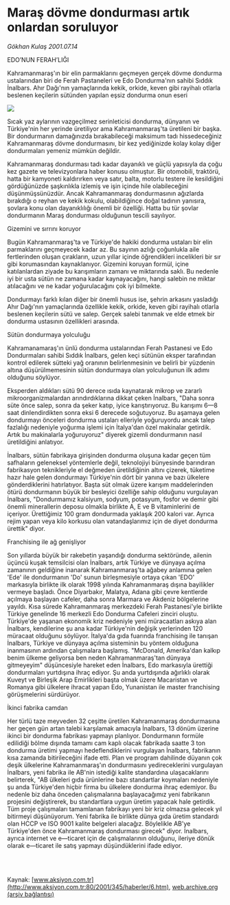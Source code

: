 # Maraş dövme dondurması artık onlardan soruluyor

*Gökhan Kulaş 2001.07.14*

<div>
 <p class="baslik">
  EDO’NUN FERAH’LIĞI
 </p>
 <p class="spot">
  Kahramanmaraş'ın bir elin parmaklarını  geçmeyen gerçek dövme dondurma  ustalarından biri de Ferah Pastaneleri ve Edo  Dondurma'nın sahibi Sıddık İnalbars. Ahır  Dağı'nın yamaçlarında kekik, orkide, keven  gibi rayihalı otlarla beslenen keçilerin sütünden  yapılan eşsiz dondurma onun eseri
 </p>
 <p class="metin">
 </p>
 <img border="0" src="/web/20020325033153im_/http://www.aksiyon.com.tr/2001/345/resimler/maras.jpg"/>
 <p class="metin">
  Sıcak yaz aylarının vazgeçilmez serinleticisi dondurma, dünyanın ve Türkiye'nin  her yerinde üretiliyor ama Kahramanmaraş'ta üretileni bir başka. Bir dondurmanın damağınızda bırakabileceği maksimum tadı hissedeceğiniz Kahramanmaraş dövme dondurmasını, bir kez yediğinizde kolay kolay diğer dondurmaları yemeniz mümkün değildir.
 </p>
 <p class="metin">
  Kahramanmaraş dondurması tadı kadar dayanıklı ve güçlü yapısıyla da çoğu kez gazete ve televizyonlara haber konusu olmuştur. Bir otomobili, traktörü, hatta bir kamyoneti kaldırırken veya satır, balta, motorlu testere ile kesildiğini gördüğünüzde şaşkınlıkla izlemiş ve işin içinde hile olabileceğini düşünmüşsünüzdür. Ancak Kahramanmaraş dondurmasının ağızlarda bırakdığı o reyhan ve kekik kokulu, olabildiğince doğal tadının yanısıra, şovlara konu olan dayanıklılığı önemli bir özelliği. Hatta bu tür şovlar dondurmanın Maraş dondurması olduğunun tescili sayılıyor.
 </p>
 <p class="metin">
  Gizemini ve sırrını koruyor
 </p>
 <p class="metin">
  Bugün Kahramanmaraş'ta ve Türkiye'de hakiki dondurma ustaları bir elin parmaklarını geçmeyecek kadar az. Bu sayının azlığı  çoğunlukla aile fertlerinden oluşan çırakların, uzun yıllar içinde öğrendikleri incelikleri bir sır gibi korumasından kaynaklanıyor. Gizemini koruyan formül, içine katılanlardan ziyade bu karışımların zamanı ve miktarında saklı. Bu nedenle iyi bir usta sütün ne zamana kadar kaynayacağını, hangi salebin ne miktar atılacağını ve ne kadar yoğurulacağını çok iyi bilmekte.
 </p>
 <p class="metin">
  Dondurmayı farklı kılan diğer bir önemli husus ise, şehrin arkasını yasladığı Ahır Dağı'nın yamaçlarında özellikle kekik, orkide, keven gibi rayihalı otlarla beslenen keçilerin sütü ve salep. Gerçek salebi tanımak ve elde etmek bir dondurma ustasının özellikleri arasında.
 </p>
 <p class="metin">
  Sütün dondurmaya yolculuğu
 </p>
 <p class="metin">
  Kahramanamaraş'ın ünlü dondurma ustalarından Ferah Pastanesi ve Edo Dondurmaları sahibi Sıddık İnalbars, gelen keçi sütünün eksper tarafından kontrol edilerek sütteki yağ oranının belirlenmesinin ve belirli bir yüzdenin altına düşürülmemesinin sütün dondurmaya olan yolculuğunun ilk adımı olduğunu söylüyor.
 </p>
 <p class="metin">
  Eksperden aldıkları sütü 90 derece ısıda kaynatarak mikrop ve zararlı mikroorganizmalardan arındırdıklarına dikkat çeken İnalbars, "Daha sonra süte önce salep, sonra da şeker katıp, iyice karıştırıyoruz. Bu karışımı 6—8 saat dinlendirdikten sonra eksi 6 derecede soğutuyoruz. Bu aşamaya gelen dondurmayı önceleri dondurma ustaları elleriyle yoğuruyordu ancak talep fazlalığı nedeniyle yoğurma işlemi için İtalya'dan özel makinalar getirdik. Artık bu makinalarla yoğuruyoruz" diyerek gizemli dondurmanın nasıl üretildiğini anlatıyor.
 </p>
 <p class="metin">
  İnalbars, sütün fabrikaya girişinden dondurma oluşuna kadar geçen tüm safhaların geleneksel yöntemlerle değil, teknolojiyi bünyesinde barındıran fabrikasyon teknikleriyle el değmeden üretildiğinin altını çizerek, tüketime hazır hale gelen dondurmayı Türkiye'nin dört bir yanına ve bazı ülkelere gönderdiklerini hatırlatıyor. Başta süt olmak üzere karışım maddelerinden ötürü dondurmanın büyük bir besleyici özelliğe sahip olduğunu vurgulayan İnalbars, "Dondurmamız kalsiyum, sodyum, potasyum, fosfor ve demir gibi önemli minerallerin deposu olmakla birlikte A, E ve B vitaminlerini de içeriyor. Ürettiğimiz 100 gram dondurmada yaklaşık 200 kalori var. Ayrıca rejim yapan veya kilo korkusu olan vatandaşlarımız için de diyet dondurma ürettik" diyor.
 </p>
 <p class="metin">
  Franchising ile ağ genişliyor
 </p>
 <p class="metin">
  Son yıllarda büyük bir rakebetin yaşandığı dondurma sektöründe, ailenin üçüncü kuşak temsilcisi olan İnalbars, artık Türkiye ve dünyaya açılma zamanının geldiğine inanarak Kahramanmaraş'ta ağabey anlamına gelen 'Ede' ile dondurmanın 'Do' sunun birleşmesiyle ortaya çıkan 'EDO' markasıyla birlikte ilk olarak 1998 yılında Kahramanmaraş dışına bayilikler vermeye başladı. Önce Diyarbakır, Malatya, Adana gibi çevre kentlerde açılmaya başlayan cafeler, daha sonra Marmara ve Akdeniz bölgelerine yayıldı. Kısa sürede Kahramanmaraş merkezdeki Ferah Pastanesi'yle birlikte Türkiye genelinde 16 merkezli Edo Dondurma Cafeleri zinciri oluştu. Türkiye'de yaşanan ekonomik kriz nedeniyle yeni müracaatları askıya alan İnalbars, kendilerine şu ana kadar Türkiye'nin değişik yerlerinden 120 müracaat olduğunu söylüyor. İtalya'da gıda fuarında franchising ile tanışan İnalbars, Türkiye ve dünyaya açılma sisteminin bu yöntem olduğuna inanmasının ardından çalışmalara başlamış. "McDonald, Amerika'dan kalkıp benim ülkeme geliyorsa ben neden Kahramanmaraş'tan dünyaya gitmeyeyim" düşüncesiyle hareket eden İnalbars, Edo markasıyla ürettiği dondurmaları yurtdışına ihraç ediyor. Şu anda yurtdışında ağırlıklı olarak Kuveyt ve Birleşik Arap Emirlikleri başta olmak üzere Macaristan ve Romanya gibi ülkelere ihracat yapan Edo, Yunanistan ile master franchising görüşmelerini sürdürüyor.
 </p>
 <p class="metin">
  İkinci fabrika camdan
 </p>
 <p class="metin">
  Her türlü taze meyveden 32 çeşitte üretilen Kahramanmaraş dondurmasına her geçen gün artan talebi karşılamak amacıyla İnalbars, 13 dönüm üzerine ikinci bir dondurma fabrikası yapmayı planlıyor. Dondurmanın formüle edilidiği bölme dışında tamamı cam kaplı olacak fabrikada saatte 3 ton dondurma üretimi yapmayı hedeflendiklerini vurgulayan İnalbars, fabrikanın kısa zamanda bitirileceğini ifade etti. Plan ve program dahilinde düyanın çok deşik ülkelerine Kahramanmaraş'ın dondurmasını yedireceklerini vurgulayan İnalbars, yeni fabrika ile AB'nin istediği kalite standardına ulaşacaklarını belirterek, "AB ülkeleri gıda ürünlerine bazı standartlar koymaları nedeniyle şu anda  Türkiye'den hiçbir firma bu ülkelere dondurma ihraç edemiyor. Bu nedenle biz daha önceden çalışmalarına başlayacağımız yeni fabrikanın projesini değiştirerek, bu standartlara uygun üretim yapacak hale getirdik. Tüm proje çalışmaları tamamlanan fabrikayı yeni bir kriz olmazsa gelecek yıl bitirmeyi düşünüyorum. Yeni fabrika ile birlikte dünya gıda üretim standardı olan HCCP ve ISO 9001 kalite belgeleri alacağız. Böylelikle AB'ye Türkiye'den önce Kahramanmaraş dondurması girecek" diyor. İnalbars, ayrıca internet ve e—ticaret için de çalışmalarının olduğunu, ileriye dönük olarak e—ticaret ile satış yapmayı düşündüklerini ifade ediyor.
 </p>
 <p class="metin">
 </p>
 <br/>
 <br/>
</div>

Kaynak: [www.aksiyon.com.tr](http://www.aksiyon.com.tr:80/2001/345/haberler/6.htm), [web.archive.org (arşiv bağlantısı)](http://web.archive.org/web/20020325033153/http://www.aksiyon.com.tr:80/2001/345/haberler/6.htm)
